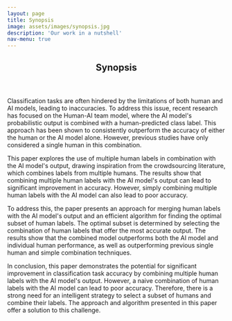 ```yaml
---
layout: page
title: Synopsis
image: assets/images/synopsis.jpg
description: 'Our work in a nutshell'
nav-menu: true
---
```


<!-- Main -->
<div id="main" class="alt">

<!-- One -->
<section id="one">
	<div class="inner">
		<header class="major">
			<h1>Synopsis</h1>
		</header>

<p>Classification tasks are often hindered by the limitations of both human and AI models, leading
to inaccuracies. To address this issue, recent research has focused on the Human-AI team
model, where the AI model's probabilistic output is combined with a human-predicted class
label. This approach has been shown to consistently outperform the accuracy of either the
human or the AI model alone. However, previous studies have only considered a single human
in this combination.</p><p>
This paper explores the use of multiple human labels in combination with the AI model's output,
drawing inspiration from the crowdsourcing literature, which combines labels from multiple
humans. The results show that combining multiple human labels with the AI model's output can
lead to significant improvement in accuracy. However, simply combining multiple human labels
with the AI model can also lead to poor accuracy.</p><p>
To address this, the paper presents an approach for merging human labels with the AI model's
output and an efficient algorithm for finding the optimal subset of human labels. The optimal
subset is determined by selecting the combination of human labels that offer the most accurate
output. The results show that the combined model outperforms both the AI model and individual
human performance, as well as outperforming previous single human and simple combination
techniques.</p><p>
In conclusion, this paper demonstrates the potential for significant improvement in classification
task accuracy by combining multiple human labels with the AI model's output. However, a naive
combination of human labels with the AI model can lead to poor accuracy. Therefore, there is a
strong need for an intelligent strategy to select a subset of humans and combine their labels.
The approach and algorithm presented in this paper offer a solution to this challenge.</p>


</div>

